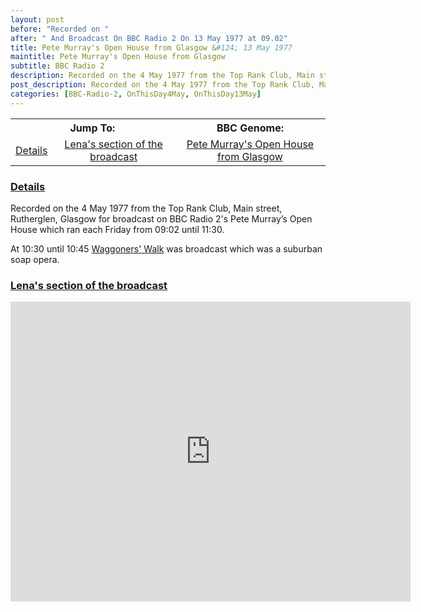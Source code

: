 ```yaml
---
layout: post
before: "Recorded on "
after: " And Broadcast On BBC Radio 2 On 13 May 1977 at 09.02"
title: Pete Murray's Open House from Glasgow &#124; 13 May 1977
maintitle: Pete Murray's Open House from Glasgow
subtitle: BBC Radio 2
description: Recorded on the 4 May 1977 from the Top Rank Club, Main street, Rutherglen, Glasgow for broadcast on BBC Radio 2's Pete Murray’s Open House.
post_description: Recorded on the 4 May 1977 from the Top Rank Club, Main street, Rutherglen, Glasgow for broadcast on BBC Radio 2's Pete Murray’s Open House.
categories: [BBC-Radio-2, OnThisDay4May, OnThisDay13May]
---
```


<table>
<tr align="center">
<th colspan="2">Jump To:</th><th>BBC Genome:</th>
</tr>

<tr align="center">
<td><a href="#infobox1">Details</a></td>
<td><a href="#infobox2">Lena's section of the broadcast</a></td>
<td><a href="https://genome.ch.bbc.co.uk/schedules/service_bbc_radio_two/1977-05-13#at-9.02">Pete Murray's Open House from Glasgow</a></td>
</tr>
</table>

<h3 id="infobox1"><a href="#infobox1">Details</a></h3>
<p>Recorded on the 4 May 1977 from the Top Rank Club, Main street, Rutherglen, Glasgow for broadcast on BBC Radio 2's Pete Murray’s Open House which ran each Friday from 09:02 until 11:30.</p>
<p>At 10:30 until 10:45 <a href="https://www.bbc.com/historyofthebbc/anniversaries/april/waggoners-walk">Waggoners' Walk</a> was broadcast which was a suburban soap opera.</p>

<h3 id="infobox2"><a href="#infobox2">Lena's section of the broadcast</a></h3>
<div class="responsive-video"><iframe width="640px" height="480px" src="https://www.youtube.com/embed/8cY19mlluSY?rel=0showinfo=1" frameborder="0" allowfullscreen=""></iframe></div>

